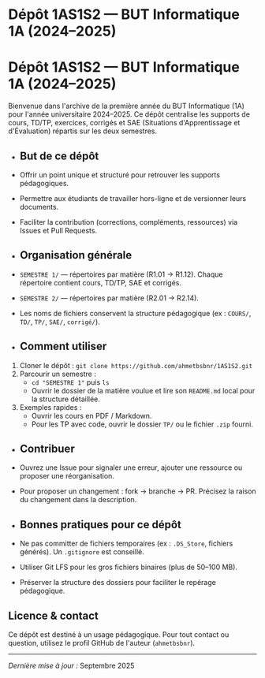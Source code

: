 # Dépôt 1AS1S2 — BUT Informatique 1A (2024–2025)
# Dépôt 1AS1S2 — BUT Informatique 1A (2024–2025)

Bienvenue dans l'archive de la première année du BUT Informatique (1A) pour l'année universitaire 2024–2025.
Ce dépôt centralise les supports de cours, TD/TP, exercices, corrigés et SAE (Situations d'Apprentissage et d'Évaluation) répartis sur les deux semestres.

- ## But de ce dépôt
- Offrir un point unique et structuré pour retrouver les supports pédagogiques.
- Permettre aux étudiants de travailler hors-ligne et de versionner leurs documents.
- Faciliter la contribution (corrections, compléments, ressources) via Issues et Pull Requests.

- ## Organisation générale
- `SEMESTRE 1/` — répertoires par matière (R1.01 → R1.12). Chaque répertoire contient cours, TD/TP, SAE et corrigés.
- `SEMESTRE 2/` — répertoires par matière (R2.01 → R2.14).
- Les noms de fichiers conservent la structure pédagogique (ex : `COURS/`, `TD/`, `TP/`, `SAE/`, `corrigé/`).

- ## Comment utiliser
1. Cloner le dépôt : `git clone https://github.com/ahmetbsbnr/1AS1S2.git`
2. Parcourir un semestre :
	- `cd "SEMESTRE 1"` puis `ls`
	- Ouvrir le dossier de la matière voulue et lire son `README.md` local pour la structure détaillée.
3. Exemples rapides :
	- Ouvrir les cours en PDF / Markdown.
	- Pour les TP avec code, ouvrir le dossier `TP/` ou le fichier `.zip` fourni.

- ## Contribuer
- Ouvrez une Issue pour signaler une erreur, ajouter une ressource ou proposer une réorganisation.
- Pour proposer un changement : fork → branche → PR. Précisez la raison du changement dans la description.

- ## Bonnes pratiques pour ce dépôt
- Ne pas committer de fichiers temporaires (ex : `.DS_Store`, fichiers générés). Un `.gitignore` est conseillé.
- Utiliser Git LFS pour les gros fichiers binaires (plus de 50–100 MB).
- Préserver la structure des dossiers pour faciliter le repérage pédagogique.

## Licence & contact
Ce dépôt est destiné à un usage pédagogique. Pour tout contact ou question, utilisez le profil GitHub de l'auteur (`ahmetbsbnr`).

---

_Dernière mise à jour :_ Septembre 2025